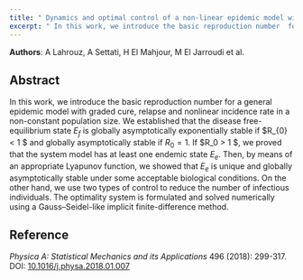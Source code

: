 ```yaml
---
title: " Dynamics and optimal control of a non-linear epidemic model with relapse and cure (2018)"
excerpt: " In this work, we introduce the basic reproduction number  for a general epidemic model with graded cure, relapse and nonlinear incidence rate in a non-constant population size. We established that  ..."
---
```


**Authors**: A Lahrouz, A Settati, H El Mahjour, M El Jarroudi et al.

## Abstract  
  In this work, we introduce the basic reproduction number  for a general epidemic model with graded cure, relapse and nonlinear incidence rate in a non-constant population size. We established that the disease free-equilibrium state $E_{f}$ is globally asymptotically exponentially stable if $R_{0} < 1 $   and globally asymptotically stable if $R_0 = 1$. If $R_0 > 1 $, we proved that the system model has at least one endemic state $E_e$. Then, by means of an appropriate Lyapunov function, we showed that $E_e$ is unique and globally asymptotically stable under some acceptable biological conditions. On the other hand, we use two types of control to reduce the number of infectious individuals. The optimality system is formulated and solved numerically using a Gauss–Seidel-like implicit finite-difference method.
## Reference  
*Physica A: Statistical Mechanics and its Applications* 496 (2018): 299-317.
DOI: [10.1016/j.physa.2018.01.007](https://doi.org/10.1016/j.physa.2018.01.007)
